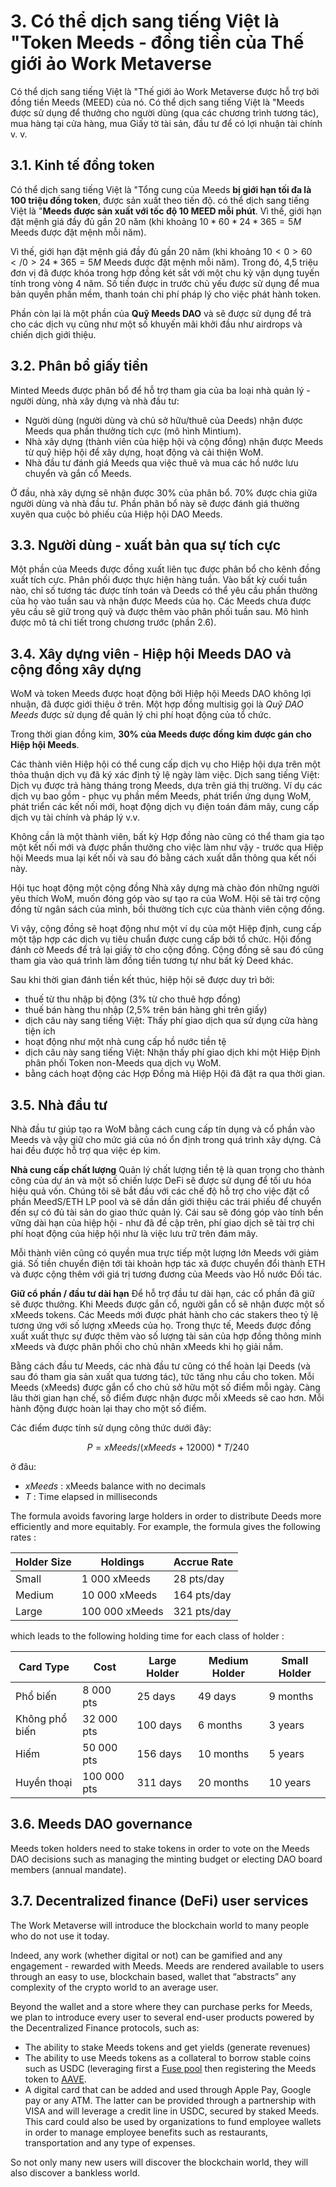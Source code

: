 # 3. Có thể dịch sang tiếng Việt là "Token Meeds - đồng tiền của Thế giới ảo Work Metaverse

Có thể dịch sang tiếng Việt là "Thế giới ảo Work Metaverse được hỗ trợ bởi đồng tiền Meeds (MEED) của nó. Có thể dịch sang tiếng Việt là "Meeds được sử dụng để thưởng cho người dùng (qua các chương trình tương tác), mua hàng tại cửa hàng, mua Giấy tờ tài sản, đầu tư để có lợi nhuận tài chính v. v.

## 3.1. Kinh tế đồng token

Có thể dịch sang tiếng Việt là "Tổng cung của Meeds **bị giới hạn tối đa là 100 triệu đồng token**, được sản xuất theo tiến độ. có thể dịch sang tiếng Việt là "**Meeds được sản xuất với tốc độ 10 MEED mỗi phút**. Vì thế, giới hạn đặt mệnh giá đầy đủ gần 20 năm (khi khoảng $10*60*24*365 = 5M$ Meeds được đặt mệnh mỗi năm).

Vì thế, giới hạn đặt mệnh giá đầy đủ gần 20 năm (khi khoảng $10<0>60</0>24*365 = 5M$ Meeds được đặt mệnh mỗi năm). Trong đó, 4,5 triệu đơn vị đã được khóa trong hợp đồng két sắt với một chu kỳ vận dụng tuyến tính trong vòng 4 năm. Số tiền được in trước chủ yếu được sử dụng để mua bản quyền phần mềm, thanh toán chi phí pháp lý cho việc phát hành token.

Phần còn lại là một phần của __Quỹ Meeds DAO__ và sẽ được sử dụng để trả cho các dịch vụ cũng như một số khuyến mãi khởi đầu như airdrops và chiến dịch giới thiệu.


## 3.2. Phân bổ giấy tiền

Minted Meeds được phân bổ để hỗ trợ tham gia của ba loại nhà quản lý - người dùng, nhà xây dựng và nhà đầu tư:

- Người dùng (người dùng và chủ sở hữu/thuê của Deeds) nhận được Meeds qua phần thưởng tích cực (mô hình Mintium).
- Nhà xây dựng (thành viên của hiệp hội và cộng đồng) nhận được Meeds từ quỹ hiệp hội để xây dựng, hoạt động và cải thiện WoM.
- Nhà đầu tư đánh giá Meeds qua việc thuê và mua các hồ nước lưu chuyển và gắn cổ Meeds.

Ở đầu, nhà xây dựng sẽ nhận được 30% của phân bổ. 70% được chia giữa người dùng và nhà đầu tư. Phần phân bổ này sẽ được đánh giá thường xuyên qua cuộc bỏ phiếu của Hiệp hội DAO Meeds.

## 3.3. Người dùng - xuất bản qua sự tích cực

Một phần của Meeds được đồng xuất liên tục được phân bổ cho kênh đồng xuất tích cực. Phân phối được thực hiện hàng tuần. Vào bất kỳ cuối tuần nào, chỉ số tương tác được tính toán và Deeds có thể yêu cầu phần thưởng của họ vào tuần sau và nhận được Meeds của họ. Các Meeds chưa được yêu cầu sẽ giữ trong quỹ và được thêm vào phân phối tuần sau. Mô hình được mô tả chi tiết trong chương trước (phần 2.6).

## 3.4. Xây dựng viên - Hiệp hội Meeds DAO và cộng đồng xây dựng

WoM và token Meeds được hoạt động bởi Hiệp hội Meeds DAO không lợi nhuận, đã được giới thiệu ở trên. Một hợp đồng multisig gọi là _Quỹ DAO Meeds_ được sử dụng để quản lý chi phí hoạt động của tổ chức.

Trong thời gian đồng kim, **30% của Meeds được đồng kim được gán cho Hiệp hội Meeds**.

Các thành viên Hiệp hội có thể cung cấp dịch vụ cho Hiệp hội dựa trên một thỏa thuận dịch vụ đã ký xác định tỷ lệ ngày làm việc. Dịch sang tiếng Việt: Dịch vụ được trả hàng tháng trong Meeds, dựa trên giá thị trường. Ví dụ các dịch vụ bao gồm - phục vụ phần mềm Meeds, phát triển ứng dụng WoM, phát triển các kết nối mới, hoạt động dịch vụ điện toán đám mây, cung cấp dịch vụ tài chính và pháp lý v.v.

Không cần là một thành viên, bất kỳ Hợp đồng nào cũng có thể tham gia tạo một kết nối mới và được phần thưởng cho việc làm như vậy - trước qua Hiệp hội Meeds mua lại kết nối và sau đó bằng cách xuất dẫn thông qua kết nối này.

Hội tục hoạt động một cộng đồng Nhà xây dựng mà chào đón những người yêu thích WoM, muốn đóng góp vào sự tạo ra của WoM. Hội sẽ tài trợ cộng đồng từ ngân sách của mình, bồi thường tích cực của thành viên cộng đồng.

Vì vậy, cộng đồng sẽ hoạt động như một ví dụ của một Hiệp định, cung cấp một tập hợp các dịch vụ tiêu chuẩn được cung cấp bởi tổ chức. Hội đồng đánh cờ Meeds để trả lại giấy tờ cho cộng đồng. Cộng đồng sẽ sau đó cũng tham gia vào quá trình làm đồng tiền tương tự như bất kỳ Deed khác.

Sau khi thời gian đánh tiền kết thúc, hiệp hội sẽ được duy trì bởi:

- thuế từ thu nhập bị động (3% từ cho thuê hợp đồng)
- thuế bán hàng thu nhập (2,5% trên bán hàng ghi trên giấy)
- dịch câu này sang tiếng Việt: Thấy phí giao dịch qua sử dụng cửa hàng tiện ích
- hoạt động như một nhà cung cấp hồ nước tiền tệ
- dịch câu này sang tiếng Việt: Nhận thấy phí giao dịch khi một Hiệp Định phân phối Token non-Meeds qua dịch vụ WoM.
- bằng cách hoạt động các Hợp Đồng mà Hiệp Hội đã đặt ra qua thời gian.


## 3.5. Nhà đầu tư

Nhà đầu tư giúp tạo ra WoM bằng cách cung cấp tín dụng và cổ phần vào Meeds và vậy giữ cho mức giá của nó ổn định trong quá trình xây dựng. Cả hai đều được hỗ trợ qua việc ép kim.

**Nhà cung cấp chất lượng** Quản lý chất lượng tiền tệ là quan trọng cho thành công của dự án và một số chiến lược DeFi sẽ được sử dụng để tối ưu hóa hiệu quả vốn. Chúng tôi sẽ bắt đầu với các chế độ hỗ trợ cho việc đặt cổ phần MeedS/ETH LP pool và sẽ dần dần giới thiệu các trái phiếu để chuyển đến sự có đủ tài sản do giao thức quản lý. Cái sau sẽ đóng góp vào tính bền vững dài hạn của hiệp hội - như đã đề cập trên, phí giao dịch sẽ tài trợ chi phí hoạt động của hiệp hội như là việc lưu trữ trên đám mây.

Mỗi thành viên cũng có quyền mua trực tiếp một lượng lớn Meeds với giảm giá. Số tiền chuyển điện tới tài khoản hợp tác xã được chuyển đổi thành ETH và được cộng thêm với giá trị tương đương của Meeds vào Hồ nước Đối tác.

**Giữ cổ phần / đầu tư dài hạn** Để hỗ trợ đầu tư dài hạn, các cổ phần đã giữ sẽ được thưởng. Khi Meeds được gắn cổ, người gắn cổ sẽ nhận được một số xMeeds tokens. Các Meeds mới được phát hành cho các stakers theo tỷ lệ tương ứng với số lượng xMeeds của họ. Trong thực tế, Meeds được đồng xuất xuất thực sự được thêm vào số lượng tài sản của hợp đồng thông minh xMeeds và được phân phối cho chủ nhân xMeeds khi họ giải nắm.

Bằng cách đầu tư Meeds, các nhà đầu tư cũng có thể hoàn lại Deeds (và sau đó tham gia sản xuất qua tương tác), tức tăng nhu cầu cho token. Mỗi Meeds (xMeeds) được gắn cổ cho chủ sở hữu một số điểm mỗi ngày. Càng lâu thời gian hạn chế, số điểm được nhận được mỗi xMeeds sẽ cao hơn. Mỗi hành động được hoàn lại thay cho một số điểm.

Các điểm được tính sử dụng công thức dưới đây:

 $$ P = xMeeds / (xMeeds + 12000) * T / 240 $$

 ở đâu:

- $xMeeds$ : xMeeds balance  with no decimals
- $T$ : Time elapsed in milliseconds

The formula avoids favoring large holders in order to distribute Deeds more efficiently and more equitably. For example, the formula gives the following rates :

| **Holder Size** | **Holdings**   | **Accrue Rate** |
| --------------- | -------------- | --------------- |
| Small           | 1 000 xMeeds   | 28 pts/day      |
| Medium          | 10 000 xMeeds  | 164 pts/day     |
| Large           | 100 000 xMeeds | 321 pts/day     |


which leads to the following holding time for each class of holder :

| **Card Type**  | **Cost**    | **Large Holder** | **Medium Holder** | **Small Holder** |
| -------------- | ----------- | ---------------- | ----------------- | ---------------- |
| Phổ biến       | 8 000 pts   | 25 days          | 49 days           | 9 months         |
| Không phổ biến | 32 000 pts  | 100 days         | 6 months          | 3 years          |
| Hiếm           | 50 000 pts  | 156 days         | 10 months         | 5 years          |
| Huyền thoại    | 100 000 pts | 311 days         | 20 months         | 10 years         |

## 3.6. Meeds DAO governance

Meeds token holders need to stake tokens in order to vote on the Meeds DAO decisions such as managing the minting budget or electing DAO board members (annual mandate).

## 3.7. Decentralized finance (DeFi) user services

The Work Metaverse will introduce the blockchain world to many people who do not use it today.

Indeed, any work (whether digital or not) can be gamified and any engagement - rewarded with Meeds. Meeds are rendered available to users through an easy to use, blockchain based, wallet that “abstracts” any complexity of the crypto world to an average user.

Beyond the wallet and a store where they can purchase perks for Meeds, we plan to introduce every user to several end-user products powered by the Decentralized Finance protocols, such as:

- The ability to stake Meeds tokens and get yields (generate revenues)
- The ability to use Meeds tokens as a collateral to borrow stable coins such as USDC (leveraging first a [Fuse pool](https://app.rari.capital/fuse) then registering the Meeds token to [AAVE](https://aave.com/).
- A digital card that can be added and used through Apple Pay, Google pay or any ATM. The latter can be provided through a partnership with VISA and will leverage a credit line in USDC, secured by staked Meeds. This card could also be used by organizations to fund employee wallets in order to manage employee benefits such as restaurants, transportation and any type of expenses.

So not only many new users will discover the blockchain world, they will also discover a bankless world.

 
